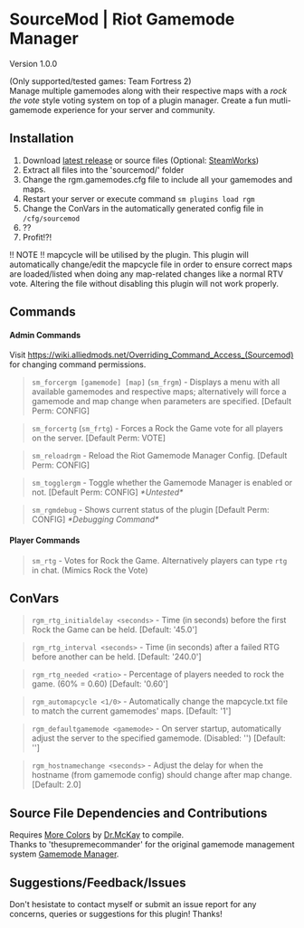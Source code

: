 # SourceMod | Riot Gamemode Manager
Version 1.0.0

(Only supported/tested games: Team Fortress 2)  
Manage multiple gamemodes along with their respective maps with a _rock the vote_ style voting system on top of a plugin manager. Create a fun mutli-gamemode experience for your server and community.

## Installation
1. Download [latest release](https://github.com/SourceMod-Plugins-Riotline/Riot-Gamemode-Manager/releases) or source files (Optional: [SteamWorks](https://forums.alliedmods.net/showthread.php?t=229556))
2. Extract all files into the 'sourcemod/' folder
3. Change the rgm.gamemodes.cfg file to include all your gamemodes and maps.
4. Restart your server or execute command `sm plugins load rgm`
5. Change the ConVars in the automatically generated config file in `/cfg/sourcemod`
6. ??
7. Profit!?!

!! NOTE !! mapcycle will be utilised by the plugin. This plugin will automatically change/edit the mapcycle file in order to ensure correct maps are loaded/listed when doing any map-related changes like a normal RTV vote. Altering the file without disabling this plugin will not work properly.

## Commands
#### Admin Commands
Visit https://wiki.alliedmods.net/Overriding_Command_Access_(Sourcemod) for changing command permissions.
> `sm_forcergm [gamemode] [map]` (`sm_frgm`) - Displays a menu with all available gamemodes and respective maps; alternatively will force a gamemode and map change when parameters are specified. [Default Perm: CONFIG]

> `sm_forcertg` (`sm_frtg`) - Forces a Rock the Game vote for all players on the server. [Default Perm: VOTE]

> `sm_reloadrgm` - Reload the Riot Gamemode Manager Config. [Default Perm: CONFIG]

> `sm_togglergm` - Toggle whether the Gamemode Manager is enabled or not. [Default Perm: CONFIG] _\*Untested\*_

> `sm_rgmdebug` - Shows current status of the plugin [Default Perm: CONFIG] _\*Debugging Command\*_

#### Player Commands
> `sm_rtg` - Votes for Rock the Game. Alternatively players can type `rtg` in chat. (Mimics Rock the Vote)

## ConVars
> `rgm_rtg_initialdelay <seconds>` - Time (in seconds) before the first Rock the Game can be held. [Default: '45.0']

> `rgm_rtg_interval <seconds>` - Time (in seconds) after a failed RTG before another can be held. [Default: '240.0']

> `rgm_rtg_needed <ratio>` - Percentage of players needed to rock the game. (60% = 0.60) [Default: '0.60']

> `rgm_automapcycle <1/0>` - Automatically change the mapcycle.txt file to match the current gamemodes' maps. [Default: '1']

> `rgm_defaultgamemode <gamemode>` - On server startup, automatically adjust the server to the specified gamemode. (Disabled: '') [Default: '']

> `rgm_hostnamechange <seconds>` - Adjust the delay for when the hostname (from gamemode config) should change after map change. [Default: 2.0]

## Source File Dependencies and Contributions
Requires [More Colors](https://forums.alliedmods.net/showthread.php?t=185016) by [Dr.McKay](https://www.doctormckay.com/) to compile.  
Thanks to 'thesupremecommander' for the original gamemode management system [Gamemode Manager](https://forums.alliedmods.net/showthread.php?p=2039152).

## Suggestions/Feedback/Issues

Don't hesistate to contact myself or submit an issue report for any concerns, queries or suggestions for this plugin!
Thanks!

